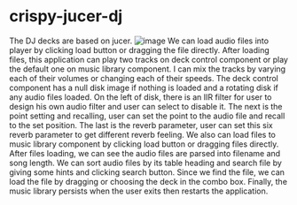 # crispy-jucer-dj
The DJ decks are based on jucer.
![image](https://user-images.githubusercontent.com/19183892/228102720-e9dff319-dbf4-459e-ab1d-56e08ffef505.png)
We can load audio files into player by clicking load button or dragging the file directly. After loading files, this application can play two tracks on deck control component or play the default one on music library component. I can mix the tracks by varying each of their volumes or changing each of their speeds.
The deck control component has a null disk image if nothing is loaded and a rotating disk if any audio files loaded. On the left of disk, there is an IIR filter for user to design his own audio filter and user can select to disable it. The next is the point setting and recalling, user can set the point to the audio file and recall to the set position. The last is the reverb parameter, user can set this six reverb parameter to get different reverb feeling.
We also can load files to music library component by clicking load button or dragging files directly. After files loading, we can see the audio files are parsed into filename and song length. We can sort audio files by its table heading and search file by giving some hints and clicking search button. Since we find the file, we can load the file by dragging or choosing the deck in the combo box. Finally, the music library persists when the user exits then restarts the application.
